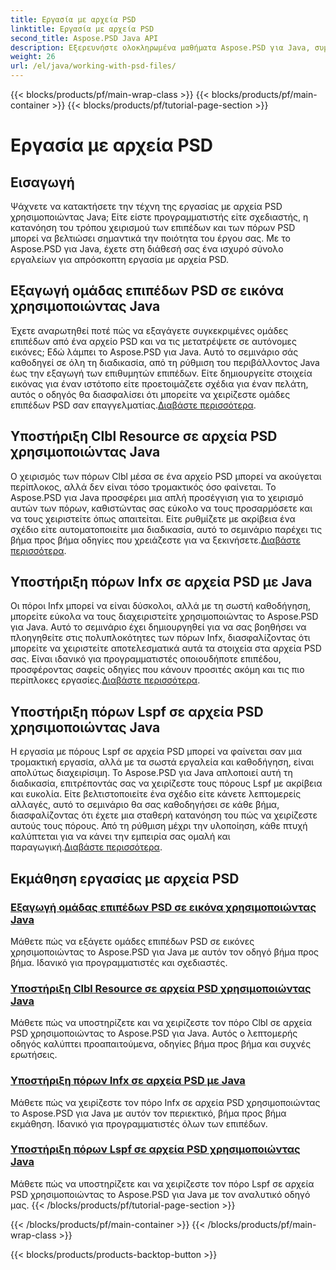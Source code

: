 ```yaml
---
title: Εργασία με αρχεία PSD
linktitle: Εργασία με αρχεία PSD
second_title: Aspose.PSD Java API
description: Εξερευνήστε ολοκληρωμένα μαθήματα Aspose.PSD για Java, συμπεριλαμβανομένου του τρόπου εξαγωγής ομάδων επιπέδων PSD σε εικόνες και χειρισμού πόρων Clbl, Infx και Lspf.
weight: 26
url: /el/java/working-with-psd-files/
---
```


{{< blocks/products/pf/main-wrap-class >}}
{{< blocks/products/pf/main-container >}}
{{< blocks/products/pf/tutorial-page-section >}}

# Εργασία με αρχεία PSD


## Εισαγωγή

Ψάχνετε να κατακτήσετε την τέχνη της εργασίας με αρχεία PSD χρησιμοποιώντας Java; Είτε είστε προγραμματιστής είτε σχεδιαστής, η κατανόηση του τρόπου χειρισμού των επιπέδων και των πόρων PSD μπορεί να βελτιώσει σημαντικά την ποιότητα του έργου σας. Με το Aspose.PSD για Java, έχετε στη διάθεσή σας ένα ισχυρό σύνολο εργαλείων για απρόσκοπτη εργασία με αρχεία PSD.

## Εξαγωγή ομάδας επιπέδων PSD σε εικόνα χρησιμοποιώντας Java

 Έχετε αναρωτηθεί ποτέ πώς να εξαγάγετε συγκεκριμένες ομάδες επιπέδων από ένα αρχείο PSD και να τις μετατρέψετε σε αυτόνομες εικόνες; Εδώ λάμπει το Aspose.PSD για Java. Αυτό το σεμινάριο σάς καθοδηγεί σε όλη τη διαδικασία, από τη ρύθμιση του περιβάλλοντος Java έως την εξαγωγή των επιθυμητών επιπέδων. Είτε δημιουργείτε στοιχεία εικόνας για έναν ιστότοπο είτε προετοιμάζετε σχέδια για έναν πελάτη, αυτός ο οδηγός θα διασφαλίσει ότι μπορείτε να χειρίζεστε ομάδες επιπέδων PSD σαν επαγγελματίας.[Διαβάστε περισσότερα](./export-psd-layer-group-to-image/).

## Υποστήριξη Clbl Resource σε αρχεία PSD χρησιμοποιώντας Java

Ο χειρισμός των πόρων Clbl μέσα σε ένα αρχείο PSD μπορεί να ακούγεται περίπλοκος, αλλά δεν είναι τόσο τρομακτικός όσο φαίνεται. Το Aspose.PSD για Java προσφέρει μια απλή προσέγγιση για το χειρισμό αυτών των πόρων, καθιστώντας σας εύκολο να τους προσαρμόσετε και να τους χειριστείτε όπως απαιτείται. Είτε ρυθμίζετε με ακρίβεια ένα σχέδιο είτε αυτοματοποιείτε μια διαδικασία, αυτό το σεμινάριο παρέχει τις βήμα προς βήμα οδηγίες που χρειάζεστε για να ξεκινήσετε.[Διαβάστε περισσότερα](./support-clbl-resource-psd-files/).

## Υποστήριξη πόρων Infx σε αρχεία PSD με Java

 Οι πόροι Infx μπορεί να είναι δύσκολοι, αλλά με τη σωστή καθοδήγηση, μπορείτε εύκολα να τους διαχειριστείτε χρησιμοποιώντας το Aspose.PSD για Java. Αυτό το σεμινάριο έχει δημιουργηθεί για να σας βοηθήσει να πλοηγηθείτε στις πολυπλοκότητες των πόρων Infx, διασφαλίζοντας ότι μπορείτε να χειριστείτε αποτελεσματικά αυτά τα στοιχεία στα αρχεία PSD σας. Είναι ιδανικό για προγραμματιστές οποιουδήποτε επιπέδου, προσφέροντας σαφείς οδηγίες που κάνουν προσιτές ακόμη και τις πιο περίπλοκες εργασίες.[Διαβάστε περισσότερα](./support-infx-resource-psd-files/).

## Υποστήριξη πόρων Lspf σε αρχεία PSD χρησιμοποιώντας Java

Η εργασία με πόρους Lspf σε αρχεία PSD μπορεί να φαίνεται σαν μια τρομακτική εργασία, αλλά με τα σωστά εργαλεία και καθοδήγηση, είναι απολύτως διαχειρίσιμη. Το Aspose.PSD για Java απλοποιεί αυτή τη διαδικασία, επιτρέποντάς σας να χειρίζεστε τους πόρους Lspf με ακρίβεια και ευκολία. Είτε βελτιστοποιείτε ένα σχέδιο είτε κάνετε λεπτομερείς αλλαγές, αυτό το σεμινάριο θα σας καθοδηγήσει σε κάθε βήμα, διασφαλίζοντας ότι έχετε μια σταθερή κατανόηση του πώς να χειρίζεστε αυτούς τους πόρους. Από τη ρύθμιση μέχρι την υλοποίηση, κάθε πτυχή καλύπτεται για να κάνει την εμπειρία σας ομαλή και παραγωγική.[Διαβάστε περισσότερα](./support-lspf-resource-psd-files/).

## Εκμάθηση εργασίας με αρχεία PSD
### [Εξαγωγή ομάδας επιπέδων PSD σε εικόνα χρησιμοποιώντας Java](./export-psd-layer-group-to-image/)
Μάθετε πώς να εξάγετε ομάδες επιπέδων PSD σε εικόνες χρησιμοποιώντας το Aspose.PSD για Java με αυτόν τον οδηγό βήμα προς βήμα. Ιδανικό για προγραμματιστές και σχεδιαστές.
### [Υποστήριξη Clbl Resource σε αρχεία PSD χρησιμοποιώντας Java](./support-clbl-resource-psd-files/)
Μάθετε πώς να υποστηρίζετε και να χειρίζεστε τον πόρο Clbl σε αρχεία PSD χρησιμοποιώντας το Aspose.PSD για Java. Αυτός ο λεπτομερής οδηγός καλύπτει προαπαιτούμενα, οδηγίες βήμα προς βήμα και συχνές ερωτήσεις.
### [Υποστήριξη πόρων Infx σε αρχεία PSD με Java](./support-infx-resource-psd-files/)
Μάθετε πώς να χειρίζεστε τον πόρο Infx σε αρχεία PSD χρησιμοποιώντας το Aspose.PSD για Java με αυτόν τον περιεκτικό, βήμα προς βήμα εκμάθηση. Ιδανικό για προγραμματιστές όλων των επιπέδων.
### [Υποστήριξη πόρων Lspf σε αρχεία PSD χρησιμοποιώντας Java](./support-lspf-resource-psd-files/)
Μάθετε πώς να υποστηρίζετε και να χειρίζεστε τον πόρο Lspf σε αρχεία PSD χρησιμοποιώντας το Aspose.PSD για Java με τον αναλυτικό οδηγό μας.
{{< /blocks/products/pf/tutorial-page-section >}}

{{< /blocks/products/pf/main-container >}}
{{< /blocks/products/pf/main-wrap-class >}}

{{< blocks/products/products-backtop-button >}}
